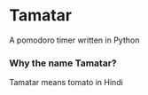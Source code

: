 # Tamatar

A pomodoro timer written in Python

### Why the name Tamatar?

Tamatar means tomato in Hindi
